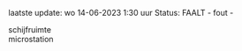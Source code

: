 laatste update: 
wo 14-06-2023  1:30   uur 
Status: FAALT - fout - 
<div class="service R">schijfruimte</div><div class="service R">microstation</div>